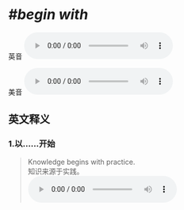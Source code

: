 # ***\#begin with*** 
英音
<audio src="./media/begin with1.aac" controls="controls"></audio>

美音
<audio src="./media/begin with2.aac" controls="controls"></audio>



  

英文释义
---
### 1.**以……开始**  

 > Knowledge begins with practice.  
 > 知识来源于实践。    
<audio src="./media/5-begin.aac" controls="controls"></audio>


